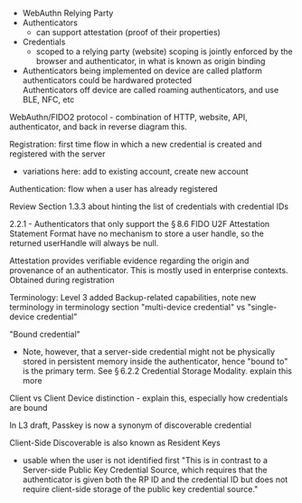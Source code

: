 - WebAuthn Relying Party
- Authenticators
   - can support attestation (proof of their properties)
- Credentials
   - scoped to a relying party (website)
      scoping is jointly enforced by the browser and authenticator, in what is known as origin binding
- Authenticators being implemented on device are called platform authenticators
    could be hardwared protected  
  Authenticators off device are called roaming authenticators, and use BLE, NFC, etc

WebAuthn/FIDO2 protocol - combination of HTTP, website, API, authenticator, and back in reverse
  diagram this.
  
Registration: first time flow in which a new credential is created and registered with the server
  - variations here: add to existing account, create new account

Authentication: flow when a user has already registered

Review Section 1.3.3 about hinting the list of credentials with credential IDs

2.2.1 - Authenticators that only support the § 8.6 FIDO U2F Attestation Statement Format have
no mechanism to store a user handle, so the returned userHandle will always be null.

Attestation provides verifiable evidence regarding the origin and provenance of an authenticator.  This
is mostly used in enterprise contexts.  Obtained during registration



Terminology:
Level 3 added Backup-related capabilities, note new terminology in terminology section
  "multi-device credential" vs "single-device credential"

"Bound credential"
 - Note, however, that a server-side credential might not be physically stored in persistent memory inside the authenticator, hence "bound to" is the primary term. See § 6.2.2 Credential Storage Modality.
   explain this more

Client vs Client Device distinction - explain this, especially how credentials are bound

In L3 draft, Passkey is now a synonym of discoverable credential

Client-Side Discoverable is also known as Resident Keys
  - usable when the user is not identified first
  "This is in contrast to a Server-side Public Key Credential Source, which requires that the authenticator is given both the RP ID and the credential ID but does not require client-side storage of the public key credential source."
